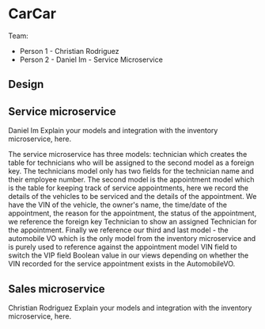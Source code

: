 # CarCar

Team:

* Person 1 - Christian Rodriguez
* Person 2 - Daniel Im - Service Microservice

## Design

## Service microservice
Daniel Im
Explain your models and integration with the inventory
microservice, here.

The service microservice has three models: technician which creates the table for technicians who will be assigned to the second model as a foreign key. The technicians model only has two fields for the technician name and their employee number. The second model is the appointment model which is the table for keeping track of service appointments, here we record the details of the vehicles to be serviced and the details of the appointment. We have the VIN of the vehicle, the owner's name, the time/date of the appointment, the reason for the appointment, the status of the appointment, we reference the foreign key Technician to show an assigned Technician for the appointment. Finally we reference our third and last model - the automobile VO which is the only model from the inventory microservice and is purely used to reference against the appointment model VIN field to switch the VIP field Boolean value in our views depending on whether the VIN recorded for the service appointment exists in the AutomobileVO.

## Sales microservice
Christian Rodriguez
Explain your models and integration with the inventory
microservice, here.
